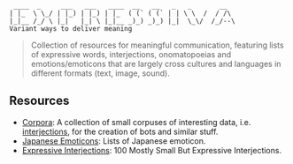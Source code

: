 ```
 ____  _     ___   ___   ____  __   __   _   _       __   
| |_  \ \_/ | |_) | |_) | |_  ( (` ( (` | | \ \  /  / /\  
|_|__ /_/ \ |_|   |_| \ |_|__ _)_) _)_) |_|  \_\/  /_/--\ 
Variant ways to deliver meaning
```
> Collection of resources for meaningful communication, featuring lists of expressive words, interjections, onomatopoeias and emotions/emoticons that are largely cross cultures and languages in different formats (text, image, sound).

## Resources

- [Corpora](https://github.com/dariusk/corpora): A collection of small corpuses of interesting data, i.e. [interjections](https://github.com/dariusk/corpora/blob/master/data/words/interjections.json), for the creation of bots and similar stuff.
- [Japanese Emoticons](http://japaneseemoticons.me/): Lists of Japanese emoticon.
- [Expressive Interjections](http://www.dailywritingtips.com/100-mostly-small-but-expressive-interjections): 100 Mostly Small But Expressive Interjections.
